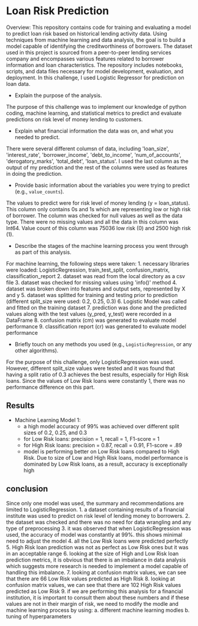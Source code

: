 # Loan Risk Prediction

Overview:
This repository contains code for training and evaluating a model to predict loan risk based on historical lending activity data. Using techniques from machine learning and data analysis, the goal is to build a model capable of identifying the creditworthiness of borrowers. The dataset used in this project is sourced from a peer-to-peer lending services company and encompasses various features related to borrower information and loan characteristics. The repository includes notebooks, scripts, and data files necessary for model development, evaluation, and deployment.
In this challenge, I used Logistic Regressor for prediction on loan data.

* Explain the purpose of the analysis.

The purpose of this challenge was to implement our knowledge of python coding, machine learning, and statistical metrics to predict and evaluate predictions on risk level of money lending to customers.

* Explain what financial information the data was on, and what you needed to predict.

There were several different columsn of data, including 'loan_size', 'interest_rate', 'borrower_income', 'debt_to_income', 'num_of_accounts', 'derogatory_marks', 'total_debt', 'loan_status'. I used the last column as the output of my prediction and the rest of the columns were used as features in doing the prediction.

* Provide basic information about the variables you were trying to predict (e.g., `value_counts`).

The values to predict were for risk level of money lending (y = loan_status). This column only contains 0s and 1s which are representing low or high risk of borrower. The column was checked for null values as well as the data type. There were no missing values and all the data in this column was Int64. Value count of this column was 75036 low risk (0) and 2500 high risk (1).

* Describe the stages of the machine learning process you went through as part of this analysis.

For machine learning, the following steps were taken:
    1. necessary libraries were loaded: LogisticRegression, train_test_split, confusion_matrix, classification_report
    2. dataset was read from the local directory as a csv file
    3. dataset was checked for missing values using 'info()' method
    4. dataset was broken down into features and output sets, represented by X and y
    5. dataset was splitted for training and testing prior to prediction (different split_size were used: 0.2, 0.25, 0.3)
    6. Logistic Model was called and fitted on the training dataset
    7. prediction was done and the predicted values along with the test values (y_pred, y_test) were recorded in a DataFrame
    8. confusion matrix (cm) was generated to evaluate model performance
    9. classification report (cr) was generated to evaluate model performance

* Briefly touch on any methods you used (e.g., `LogisticRegression`, or any other algorithms).

For the purpose of this challenge, only LogisticRegression was used. However, different split_size values were tested and it was found that having a split ratio of 0.3 achieves the best results, especially for High Risk loans. Since the values of Low Risk loans were constantly 1, there was no performance difference on this part.

## Results

* Machine Learning Model 1:
    * a high model accuracy of 99% was achieved over different split sizes of 0.2, 0.25, and 0.3
    * for Low Risk loans: precision = 1, recall = 1, F1-score = 1
    * for High Risk loans: precision = 0.87, recall = 0.91, F1-score = .89
    * model is performing better on Low Risk loans compared to High Risk. Due to size of Low and High Risk loans, model performance is dominated by Low Risk loans, as a result, accuracy is exceptionally high

## conclusion

Since only one model was used, the summary and recommendations are limited to LogisticRegression.
    1. a dataset containing results of a financial institute was used to predict on risk level of lending money to borrowers. 
    2. the dataset was checked and there was no need for data wrangling and any type of preprocessing
    3. it was observed that when LogisticRegression was used, the accuracy of model was constantly at 99%. this shows minimal need to adjust the model
    4. all the Low Risk loans were predicted perfectly
    5. High Risk loan prediction was not as perfect as Low Risk ones but it was in an acceptable range
    6. looking at the size of High and Low Risk loan prediction metrics, it is obvious that there is an imbalance in data analysis which suggests more research is needed to implement a model capable of   handling this imbalance.
    7. looking at confusion matrix values, we can see that there are 66 Low Risk values predicted as High Risk
    8. looking at confusion matrix values, we can see that there are 102 High Risk values predicted as Low Risk
    9. if we are performing this analysis for a financial institution, it is important to consult them about these numbers and if these values are not in their margin of risk, we need to modify the modle and machine learning process by using:
        a. different machine learning modles
        b. tuning of hyperparameters
